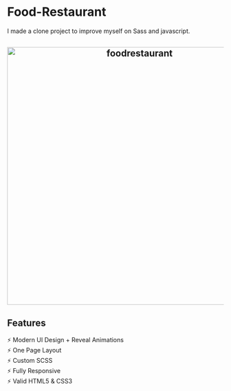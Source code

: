 ﻿# Food-Restaurant
 I made a clone project to improve myself on Sass and javascript. 

<h2 align="center">
  <img src="https://github.com/ozllmozdmrr/FoodRestaurant/blob/main/image/example.gif" alt="foodrestaurant" width="600px" />
  <br>
</h2>

## Features

⚡️ Modern UI Design + Reveal Animations\
⚡️ One Page Layout\
⚡️ Custom SCSS\
⚡️ Fully Responsive\
⚡️ Valid HTML5 & CSS3

